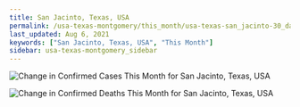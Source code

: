 ```yaml
---
title: San Jacinto, Texas, USA
permalink: /usa-texas-montgomery/this_month/usa-texas-san_jacinto-30_days.html
last_updated: Aug 6, 2021
keywords: ["San Jacinto, Texas, USA", "This Month"]
sidebar: usa-texas-montgomery_sidebar
---
```


![Change in Confirmed Cases This Month for San Jacinto, Texas, USA](/covid_tracker/images/graphs/usa-texas-san_jacinto-delta_confirmed-30_days_graph.png)

![Change in Confirmed Deaths This Month for San Jacinto, Texas, USA](/covid_tracker/images/graphs/usa-texas-san_jacinto-delta_deaths-30_days_graph.png)
